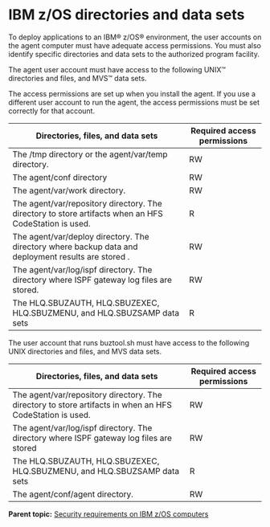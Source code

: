 #  IBM z/OS directories and data sets

To deploy applications to an IBM® z/OS® environment, the user accounts on the agent computer must have adequate access permissions. You must also identify specific directories and data sets to the authorized program facility.

The agent user account must have access to the following UNIX™ directories and files, and MVS™ data sets.

The access permissions are set up when you install the agent. If you use a different user account to run the agent, the access permissions must be set correctly for that account.

|Directories, files, and data sets|Required access permissions|
|---------------------------------|---------------------------|
|The /tmp directory or the agent/var/temp directory.|RW|
|The agent/conf directory|RW|
|The agent/var/work directory.|RW|
|The agent/var/repository directory. The directory to store artifacts when an HFS CodeStation is used.|R|
|The agent/var/deploy directory. The directory where backup data and deployment results are stored .|RW|
|The agent/var/log/ispf directory. The directory where ISPF gateway log files are stored.|RW|
|The HLQ.SBUZAUTH, HLQ.SBUZEXEC, HLQ.SBUZMENU, and HLQ.SBUZSAMP data sets|R|

The user account that runs buztool.sh must have access to the following UNIX directories and files, and MVS data sets.

|Directories, files, and data sets|Required access permissions|
|---------------------------------|---------------------------|
|The agent/var/repository directory. The directory to store artifacts in when an HFS CodeStation is used.|RW|
|The agent/var/log/ispf directory. The directory where ISPF gateway log files are stored|RW|
|The HLQ.SBUZAUTH, HLQ.SBUZEXEC, HLQ.SBUZMENU, and HLQ.SBUZSAMP data sets|R|
|The agent/conf/agent directory.|RW|

**Parent topic:** [Security requirements on IBM z/OS computers](../../com.udeploy.admin.doc/topics/security_zos.md)

